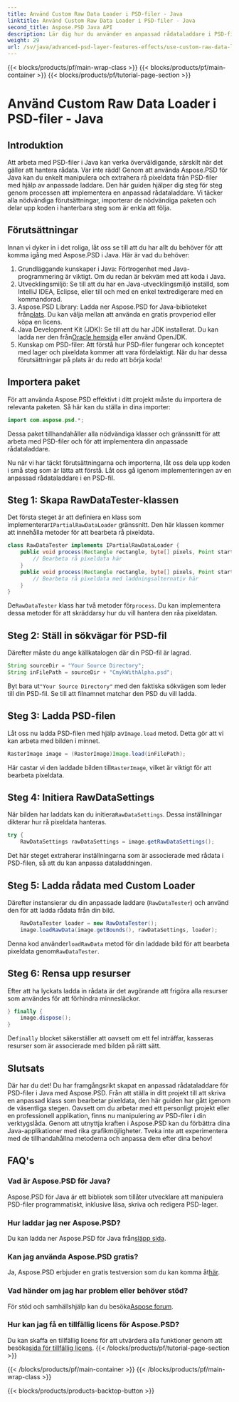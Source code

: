 ```yaml
---
title: Använd Custom Raw Data Loader i PSD-filer - Java
linktitle: Använd Custom Raw Data Loader i PSD-filer - Java
second_title: Aspose.PSD Java API
description: Lär dig hur du använder en anpassad rådataladdare i PSD-filer med Java! Den här steg-för-steg-guiden täcker allt från installation till resursrensning.
weight: 29
url: /sv/java/advanced-psd-layer-features-effects/use-custom-raw-data-loader-psd-files/
---
```


{{< blocks/products/pf/main-wrap-class >}}
{{< blocks/products/pf/main-container >}}
{{< blocks/products/pf/tutorial-page-section >}}

# Använd Custom Raw Data Loader i PSD-filer - Java

## Introduktion
Att arbeta med PSD-filer i Java kan verka överväldigande, särskilt när det gäller att hantera rådata. Var inte rädd! Genom att använda Aspose.PSD för Java kan du enkelt manipulera och extrahera rå pixeldata från PSD-filer med hjälp av anpassade laddare. Den här guiden hjälper dig steg för steg genom processen att implementera en anpassad rådataladdare. Vi täcker alla nödvändiga förutsättningar, importerar de nödvändiga paketen och delar upp koden i hanterbara steg som är enkla att följa.
## Förutsättningar
Innan vi dyker in i det roliga, låt oss se till att du har allt du behöver för att komma igång med Aspose.PSD i Java. Här är vad du behöver:
1. Grundläggande kunskaper i Java: Förtrogenhet med Java-programmering är viktigt. Om du redan är bekväm med att koda i Java.
2. Utvecklingsmiljö: Se till att du har en Java-utvecklingsmiljö inställd, som IntelliJ IDEA, Eclipse, eller till och med en enkel textredigerare med en kommandorad.
3.  Aspose.PSD Library: Ladda ner Aspose.PSD for Java-biblioteket från[plats](https://releases.aspose.com/psd/java/). Du kan välja mellan att använda en gratis provperiod eller köpa en licens.
4. Java Development Kit (JDK): Se till att du har JDK installerat. Du kan ladda ner den från[Oracle hemsida](https://www.oracle.com/java/technologies/javase-jdk11-downloads.html) eller använd OpenJDK.
5. Kunskap om PSD-filer: Att förstå hur PSD-filer fungerar och konceptet med lager och pixeldata kommer att vara fördelaktigt.
När du har dessa förutsättningar på plats är du redo att börja koda!

## Importera paket
För att använda Aspose.PSD effektivt i ditt projekt måste du importera de relevanta paketen. Så här kan du ställa in dina importer:
```java
import com.aspose.psd.*;
```
Dessa paket tillhandahåller alla nödvändiga klasser och gränssnitt för att arbeta med PSD-filer och för att implementera din anpassade rådataladdare.

Nu när vi har täckt förutsättningarna och importerna, låt oss dela upp koden i små steg som är lätta att förstå. Låt oss gå igenom implementeringen av en anpassad rådataladdare i en PSD-fil.
## Steg 1: Skapa RawDataTester-klassen
 Det första steget är att definiera en klass som implementerar`IPartialRawDataLoader` gränssnitt. Den här klassen kommer att innehålla metoder för att bearbeta rå pixeldata.
```java
class RawDataTester implements IPartialRawDataLoader {
    public void process(Rectangle rectangle, byte[] pixels, Point start, Point end) {
        // Bearbeta rå pixeldata här
    }
    public void process(Rectangle rectangle, byte[] pixels, Point start, Point end, LoadOptions loadOptions) {
        // Bearbeta rå pixeldata med laddningsalternativ här
    }
}
```
 De`RawDataTester` klass har två metoder för`process`. Du kan implementera dessa metoder för att skräddarsy hur du vill hantera den råa pixeldatan. 
## Steg 2: Ställ in sökvägar för PSD-fil
Därefter måste du ange källkatalogen där din PSD-fil är lagrad.
```java
String sourceDir = "Your Source Directory";
String inFilePath = sourceDir + "CmykWithAlpha.psd";
```
 Byt bara ut`"Your Source Directory"` med den faktiska sökvägen som leder till din PSD-fil. Se till att filnamnet matchar den PSD du vill ladda.
## Steg 3: Ladda PSD-filen
 Låt oss nu ladda PSD-filen med hjälp av`Image.load` metod. Detta gör att vi kan arbeta med bilden i minnet.
```java
RasterImage image = (RasterImage)Image.load(inFilePath);
```
Här castar vi den laddade bilden till`RasterImage`, vilket är viktigt för att bearbeta pixeldata.
## Steg 4: Initiera RawDataSettings
 När bilden har laddats kan du initiera`RawDataSettings`. Dessa inställningar dikterar hur rå pixeldata hanteras.
```java
try {
    RawDataSettings rawDataSettings = image.getRawDataSettings();
```
Det här steget extraherar inställningarna som är associerade med rådata i PSD-filen, så att du kan anpassa dataladdningen.
## Steg 5: Ladda rådata med Custom Loader
Därefter instansierar du din anpassade laddare (`RawDataTester`) och använd den för att ladda rådata från din bild.
```java
    RawDataTester loader = new RawDataTester();
    image.loadRawData(image.getBounds(), rawDataSettings, loader);
```
 Denna kod använder`loadRawData` metod för din laddade bild för att bearbeta pixeldata genom`RawDataTester`.
## Steg 6: Rensa upp resurser
Efter att ha lyckats ladda in rådata är det avgörande att frigöra alla resurser som användes för att förhindra minnesläckor.
```java
} finally {
    image.dispose();
}
```
 De`finally` blocket säkerställer att oavsett om ett fel inträffar, kasseras resurser som är associerade med bilden på rätt sätt.

## Slutsats
Där har du det! Du har framgångsrikt skapat en anpassad rådataladdare för PSD-filer i Java med Aspose.PSD. Från att ställa in ditt projekt till att skriva en anpassad klass som bearbetar pixeldata, den här guiden har gått igenom de väsentliga stegen. Oavsett om du arbetar med ett personligt projekt eller en professionell applikation, finns nu manipulering av PSD-filer i din verktygslåda.
Genom att utnyttja kraften i Aspose.PSD kan du förbättra dina Java-applikationer med rika grafikmöjligheter. Tveka inte att experimentera med de tillhandahållna metoderna och anpassa dem efter dina behov!

## FAQ's
### Vad är Aspose.PSD för Java?  
Aspose.PSD för Java är ett bibliotek som tillåter utvecklare att manipulera PSD-filer programmatiskt, inklusive läsa, skriva och redigera PSD-lager.
### Hur laddar jag ner Aspose.PSD?  
 Du kan ladda ner Aspose.PSD för Java från[släpp sida](https://releases.aspose.com/psd/java/).
### Kan jag använda Aspose.PSD gratis?  
 Ja, Aspose.PSD erbjuder en gratis testversion som du kan komma åt[här](https://releases.aspose.com/).
### Vad händer om jag har problem eller behöver stöd?  
 För stöd och samhällshjälp kan du besöka[Aspose forum](https://forum.aspose.com/c/psd/34).
### Hur kan jag få en tillfällig licens för Aspose.PSD?  
Du kan skaffa en tillfällig licens för att utvärdera alla funktioner genom att besöka[sida för tillfällig licens](https://purchase.aspose.com/temporary-license/).
{{< /blocks/products/pf/tutorial-page-section >}}

{{< /blocks/products/pf/main-container >}}
{{< /blocks/products/pf/main-wrap-class >}}

{{< blocks/products/products-backtop-button >}}
